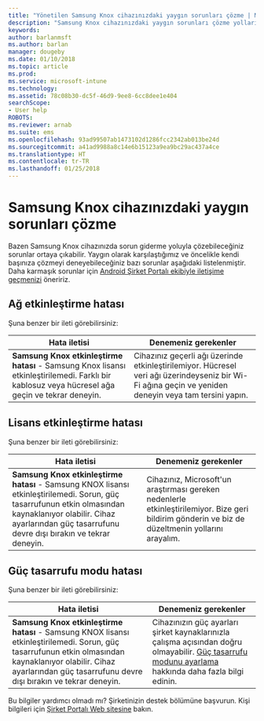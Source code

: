 ```yaml
---
title: "Yönetilen Samsung Knox cihazınızdaki yaygın sorunları çözme | Microsoft Docs"
description: "Samsung Knox cihazınızdaki yaygın sorunları çözme yollarını öğrenin."
keywords: 
author: barlanmsft
ms.author: barlan
manager: dougeby
ms.date: 01/10/2018
ms.topic: article
ms.prod: 
ms.service: microsoft-intune
ms.technology: 
ms.assetid: 78c08b30-dc5f-46d9-9ee8-6cc8dee1e404
searchScope:
- User help
ROBOTS: 
ms.reviewer: arnab
ms.suite: ems
ms.openlocfilehash: 93ad99507ab1473102d1286fcc2342ab013be24d
ms.sourcegitcommit: a41ad9988a8c14e6b15123a9ea9bc29ac437a4ce
ms.translationtype: HT
ms.contentlocale: tr-TR
ms.lasthandoff: 01/25/2018
---
```

# <a name="fix-common-issues-with-your-samsung-knox-device"></a>Samsung Knox cihazınızdaki yaygın sorunları çözme

Bazen Samsung Knox cihazınızda sorun giderme yoluyla çözebileceğiniz sorunlar ortaya çıkabilir. Yaygın olarak karşılaştığımız ve öncelikle kendi başınıza çözmeyi deneyebileceğiniz bazı sorunlar aşağıdaki listelenmiştir. Daha karmaşık sorunlar için [Android Şirket Portalı ekibiyle iletişime geçmenizi](https://github.com/MicrosoftDocs/IntuneDocs/blob/master/intune-user-help/send-logs-to-microsoft-android.md) öneririz.

## <a name="network-activation-error"></a>Ağ etkinleştirme hatası

Şuna benzer bir ileti görebilirsiniz:

|Hata iletisi|Denemeniz gerekenler|
|---|---|
|**Samsung Knox etkinleştirme hatası** - Samsung Knox lisansı etkinleştirilemedi. Farklı bir kablosuz veya hücresel ağa geçin ve tekrar deneyin.|Cihazınız geçerli ağı üzerinde etkinleştirilemiyor. Hücresel veri ağı üzerindeyseniz bir Wi-Fi ağına geçin ve yeniden deneyin veya tam tersini yapın.|

## <a name="license-activation-error"></a>Lisans etkinleştirme hatası

Şuna benzer bir ileti görebilirsiniz:

|Hata iletisi|Denemeniz gerekenler|
|---|---|
|**Samsung Knox etkinleştirme hatası** - Samsung KNOX lisansı etkinleştirilemedi. Sorun, güç tasarrufunun etkin olmasından kaynaklanıyor olabilir. Cihaz ayarlarından güç tasarrufunu devre dışı bırakın ve tekrar deneyin.|Cihazınız, Microsoft'un araştırması gereken nedenlerle etkinleştirilemiyor. Bize geri bildirim gönderin ve biz de düzeltmenin yollarını arayalım.|

## <a name="power-saving-mode-error"></a>Güç tasarrufu modu hatası

Şuna benzer bir ileti görebilirsiniz:

|Hata iletisi|Denemeniz gerekenler|
|---|---|
|**Samsung Knox etkinleştirme hatası** - Samsung KNOX lisansı etkinleştirilemedi. Sorun, güç tasarrufunun etkin olmasından kaynaklanıyor olabilir. Cihaz ayarlarından güç tasarrufunu devre dışı bırakın ve tekrar deneyin. |Cihazınızın güç ayarları şirket kaynaklarınızla çalışma açısından doğru olmayabilir. [Güç tasarrufu modunu ayarlama](power-saving-mode-android.md) hakkında daha fazla bilgi edinin.|

Bu bilgiler yardımcı olmadı mı? Şirketinizin destek bölümüne başvurun. Kişi bilgileri için [Şirket Portalı Web sitesine](https://portal.manage.microsoft.com#HelpDeskDialog) bakın.
